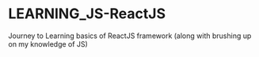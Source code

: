 # LEARNING_JS-ReactJS
 Journey to Learning basics of ReactJS framework (along with brushing up on my knowledge of JS)
